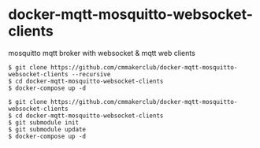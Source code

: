 # docker-mqtt-mosquitto-websocket-clients
mosquitto mqtt broker with websocket &amp; mqtt web clients

    $ git clone https://github.com/cmmakerclub/docker-mqtt-mosquitto-websocket-clients --recursive
    $ cd docker-mqtt-mosquitto-websocket-clients
    $ docker-compose up -d

    $ git clone https://github.com/cmmakerclub/docker-mqtt-mosquitto-websocket-clients
    $ cd docker-mqtt-mosquitto-websocket-clients
    $ git submodule init
    $ git submodule update
    $ docker-compose up -d
